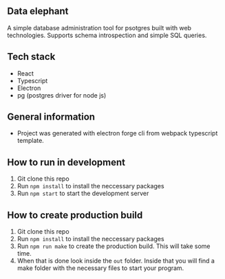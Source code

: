 ## Data elephant

A simple database administration tool for psotgres built with web technologies. Supports schema introspection and simple SQL queries.

## Tech stack

- React
- Typescript
- Electron
- pg (postgres driver for node js)

## General information

- Project was generated with electron forge cli from webpack typescript template.

## How to run in development

1. Git clone this repo
2. Run `npm install` to install the neccessary packages
3. Run `npm start` to start the development server

## How to create production build

1. Git clone this repo
2. Run `npm install` to install the neccessary packages
3. Run `npm run make` to create the production build. This will take some time.
4. When that is done look inside the `out` folder. Inside that you will find a make folder with the necessary files to start your program.
